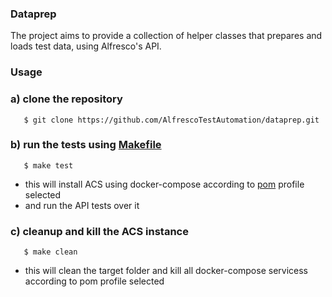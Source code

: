 ### Dataprep
The project aims to provide a collection of helper classes that prepares and loads test data, using Alfresco's API.

### Usage

### a) clone the repository

```shell
   $ git clone https://github.com/AlfrescoTestAutomation/dataprep.git   
```    

### b) run the tests using [Makefile](./Makefile)

```shell
   $ make test
```    
* this will install ACS using docker-compose according to [pom](./pom.xml) profile selected
* and run the API tests over it

### c) cleanup and kill the ACS instance 

```shell
   $ make clean
```    
* this will clean the target folder and kill all docker-compose servicess according to pom profile selected